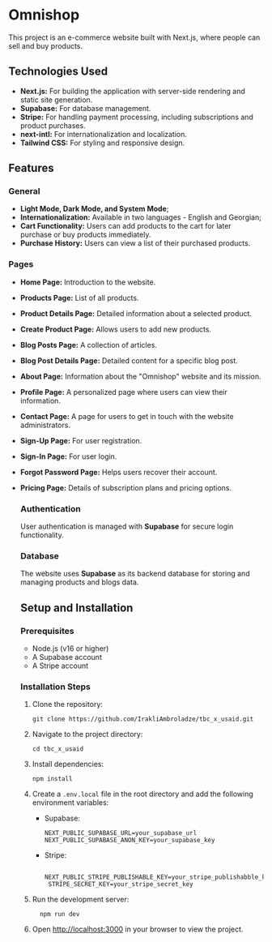 # Omnishop

This project is an e-commerce website built with Next.js, where people can sell and buy products.

## Technologies Used

- **Next.js:** For building the application with server-side rendering and static site generation.
- **Supabase:** For database management.
- **Stripe:** For handling payment processing, including subscriptions and product purchases.
- **next-intl:** For internationalization and localization.
- **Tailwind CSS:** For styling and responsive design.

## Features

### General

- **Light Mode, Dark Mode, and System Mode**;
- **Internationalization:** Available in two languages - English and Georgian;
- **Cart Functionality:** Users can add products to the cart for later purchase or buy products immediately.
- **Purchase History:** Users can view a list of their purchased products.

### Pages

- **Home Page:** Introduction to the website.
- **Products Page:** List of all products.
- **Product Details Page:** Detailed information about a selected product.
- **Create Product Page:** Allows users to add new products.
- **Blog Posts Page:** A collection of articles.
- **Blog Post Details Page:** Detailed content for a specific blog post.
- **About Page:** Information about the "Omnishop" website and its mission.
- **Profile Page:** A personalized page where users can view their information.
- **Contact Page:** A page for users to get in touch with the website administrators.
- **Sign-Up Page:** For user registration.
- **Sign-In Page:** For user login.
- **Forgot Password Page:** Helps users recover their account.
- **Pricing Page:** Details of subscription plans and pricing options.

  ### Authentication

  User authentication is managed with **Supabase** for secure login functionality.

  ### Database

  The website uses **Supabase** as its backend database for storing and managing products and blogs data.

  ## Setup and Installation

  ### Prerequisites

  - Node.js (v16 or higher)
  - A Supabase account
  - A Stripe account

  ### Installation Steps

  1. Clone the repository:

     ```
     git clone https://github.com/IrakliAmbroladze/tbc_x_usaid.git
     ```

  2. Navigate to the project directory:

     ```
     cd tbc_x_usaid
     ```

  3. Install dependencies:

     ```
     npm install
     ```

  4. Create a `.env.local` file in the root directory and add the following environment variables:

     - Supabase:

       ```
       NEXT_PUBLIC_SUPABASE_URL=your_supabase_url
       NEXT_PUBLIC_SUPABASE_ANON_KEY=your_supabase_key
       ```

     - Stripe:

       ```
        NEXT_PUBLIC_STRIPE_PUBLISHABLE_KEY=your_stripe_publishabble_key
        STRIPE_SECRET_KEY=your_stripe_secret_key
       ```

  5. Run the development server:

     ```
       npm run dev
     ```

  6. Open [http://localhost:3000](url) in your browser to view the project.
